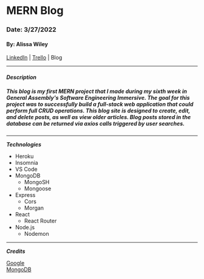 # MERN Blog

### Date: 3/27/2022

#### By: Alissa Wiley

[LinkedIn](https://www.linkedin.com/in/alissaestelle/) | [Trello](https://trello.com/b/l8RZ1ZSL/mern-blog) | Blog

---

#### **_Description_**

##### This blog is my first MERN project that I made during my sixth week in General Assembly's Software Engineering Immersive. The goal for this project was to successfully build a full-stack web application that could perform full CRUD operations. This blog site is designed to create, edit, and delete posts, as well as view older articles. Blog posts stored in the database can be returned via axios calls triggered by user searches.

---

**_Technologies_**

- Heroku
- Insomnia
- VS Code
- MongoDB
  - MongoSH
  - Mongoose
- Express
  - Cors
  - Morgan
- React
  - React Router
- Node.js
  - Nodemon

---

**_Credits_**

[Google](https://www.google.com/)
<br>
[MongoDB](https://www.mongodb.com/)
